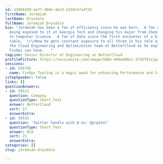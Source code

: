 ```yaml
---
id: a3068189-ae77-404e-abcd-2d18c47adf2b
firstName: Jeremiah
lastName: Drysdale
fullName: Jeremiah Drysdale
bio: "Jeremiah has been a fan of efficiency since he was born.  A fan of Java since
  being exposed to it at Georgia Tech and changing his major from Chemical Engineering
  to Computer Science.  A fan of data since the first encounter of a billion row database
  table.  \r\nNow he gets constant exposure to all three in his role as a leader in
  the Cloud Engineering and Optimization team at BetterCloud as he explores the power
  FinOps can have.   "
tagLine: Senior Director of Engineering at BetterCloud
profilePicture: https://sessionize.com/image/5804-400o400o1-37SET9Jvjpwf8W5aAPJn7E.jpg
sessions:
- id: 556795
  name: FinOps Tooling is a magic wand for enhancing Performance and Customer Value
isTopSpeaker: false
links: []
questionAnswers:
- id: 59531
  question: Company
  questionType: Short_Text
  answer: BetterCloud
  sort: 17
  answerExtra: 
- id: 59535
  question: 'Twitter handle with @ ex: @prpatel'
  questionType: Short_Text
  answer: N/A
  sort: 21
  answerExtra: 
categories: []
slug: jeremiah-drysdale

---
```

